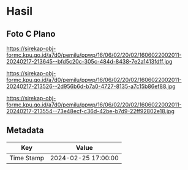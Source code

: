 # Hasil

## Foto C Plano

https://sirekap-obj-formc.kpu.go.id/a7d0/pemilu/ppwp/16/06/02/20/02/1606022002011-20240217-213645--bfd5c20c-305c-484d-8438-7e2a1413fdff.jpg

https://sirekap-obj-formc.kpu.go.id/a7d0/pemilu/ppwp/16/06/02/20/02/1606022002011-20240217-213526--2d956b6d-b7a0-4727-8135-a7c15b86ef88.jpg

https://sirekap-obj-formc.kpu.go.id/a7d0/pemilu/ppwp/16/06/02/20/02/1606022002011-20240217-213554--73e48ecf-c36d-42be-b7d9-22ff92802e18.jpg


## Metadata

| Key        | Value               |
| ---------- | ------------------- |
| Time Stamp | 2024-02-25 17:00:00 |



